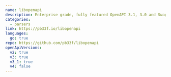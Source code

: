 ```yaml
---
name: libopenapi
description: Enterprise grade, fully featured OpenAPI 3.1, 3.0 and Swagger parser library for go. A complete toolset for reading and parsing OpenAPI and Swagger specifications. Comes complete with high and low-level APIs, diff engine, index and resolver.
categories:
  - parsers
link: https://pb33f.io/libopenapi
languages:
  go: true
repo: https://github.com/pb33f/libopenapi
openApiVersions:
  v2: true
  v3: true
  v3_1: true
  v4: false
---
```

